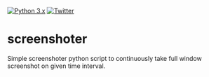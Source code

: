 [![Python 3.x](https://img.shields.io/badge/python-3.x-yellow)](https://www.python.org/) 
[![Twitter](https://img.shields.io/badge/twitter-%40aseer____-blue)](https://twitter.com/As33r__)

# screenshoter
Simple screenshoter python script to continuously take full window screenshot on given time interval. 

